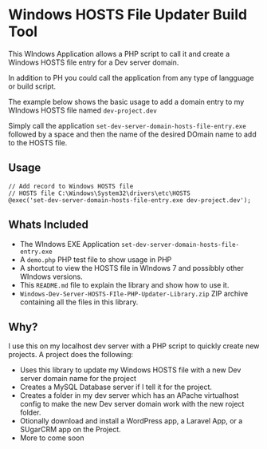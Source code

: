 # Windows HOSTS File Updater Build Tool
This WIndows Application allows a PHP script to call it and create a Windows HOSTS file entry for a Dev server domain.

In addition to PH you could call the application from any type of langguage or build script.

The example below shows the basic usage to add a domain entry to my WIndows HOSTS file named `dev-project.dev`

Simply call the application `set-dev-server-domain-hosts-file-entry.exe` followed by a space and then the name of the desired DOmain name to add to the HOSTS file.

## Usage

    // Add record to Windows HOSTS file
    // HOSTS file C:\Windows\System32\drivers\etc\HOSTS
    @exec('set-dev-server-domain-hosts-file-entry.exe dev-project.dev');

## Whats Included

- The WIndows EXE Application `set-dev-server-domain-hosts-file-entry.exe`
- A `demo.php` PHP test file to show usage in PHP
- A shortcut to view the HOSTS file in WIndows 7 and possibbly other WIndows versions.
- This `README.md` file to explain the library and show how to use it.
- `Windows-Dev-Server-HOSTS-FIle-PHP-Updater-Library.zip` ZIP archive containing all the files in this library.

## Why?
I use this on my localhost dev server with a PHP script to quickly create new projects.  A project does the following:

- Uses this library to update my Windows HOSTS file with a new Dev server domain name for the project
- Creates a MySQL Database server if I tell it for the project.
- Creates a folder in my dev server which has an APache virtualhost config to make the new Dev server domain work with the new roject folder.
- Otionally download and install a WordPress app, a Laravel App, or a SUgarCRM app on the Project.
- More to come soon




























